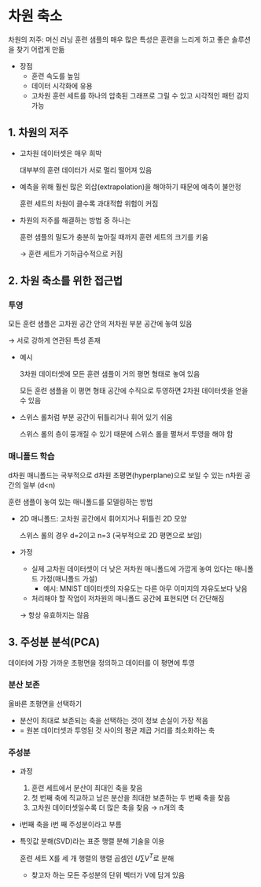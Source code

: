 # 차원 축소

차원의 저주: 머신 러닝 훈련 샘플의 매우 많은 특성은 훈련을 느리게 하고 좋은 솔루션을 찾기 어렵게 만듦

- 장점
    - 훈련 속도를 높임
    - 데이터 시각화에 유용
    - 고차원 훈련 세트를 하나의 압축된 그래프로 그릴 수 있고 시각적인 패턴 감지 가능

## 1. 차원의 저주

- 고차원 데이터셋은 매우 희박
    
    대부부의 훈련 데이터가 서로 멀리 떨어져 있음
    
- 예측을 위해 훨씬 많은 외삽(extrapolation)을 해야하기 때문에 예측이 불안정
    
    훈련 세트의 차원이 클수록 과대적합 위험이 커짐
    
- 차원의 저주를 해결하는 방법 중 하나는
    
    훈련 샘플의 밀도가 충분히 높아질 때까지 훈련 세트의 크기를 키움
    
    → 훈련 세트가 기하급수적으로 커짐
    

## 2. 차원 축소를 위한 접근법

### 투영

모든 훈련 샘플은 고차원 공간 안의 저차원 부분 공간에 놓여 있음

→ 서로 강하게 연관된 특성 존재

- 예시
    
    3차원 데이터셋에 모든 훈련 샘플이 거의 평면 형태로 놓여 있음 
    
    모든 훈련 샘플을 이 평면 형태 공간에 수직으로 투영하면 2차원 데이터셋을 얻을 수 있음
    
- 스위스 롤처럼 부분 공간이 뒤틀리거나 휘어 있기 쉬움
    
    스위스 롤의 층이 뭉개질 수 있기 때문에 스위스 롤을 펼쳐서 투영을 해야 함
    

### 매니폴드 학습

d차원 매니폴드는 국부적으로 d차원 초평면(hyperplane)으로 보일 수 있는 n차원 공간의 일부 (d<n)

훈련 샘플이 놓여 있는 매니폴드를 모델링하는 방법

- 2D 매니폴드: 고차원 공간에서 휘어지거나 뒤틀린 2D 모양
    
    스위스 롤의 경우 d=2이고 n=3 (국부적으로 2D 평면으로 보임)
    
- 가정
    - 실제 고차원 데이터셋이 더 낮은 저차원 매니폴드에 가깝게 놓여 있다는 매니폴드 가정(매니폴드 가설)
        - 예시: MNIST 데이터셋의 자유도는 다른 아무 이미지의 자유도보다 낮음
    - 처리해야 할 작업이 저차원의 매니폴드 공간에 표현되면 더 간단해짐
    
    → 항상 유효하지는 않음
    

## 3. 주성분 분석(PCA)

데이터에 가장 가까운 초평면을 정의하고 데이터를 이 평면에 투영

### 분산 보존

올바른 초평면을 선택하기

- 분산이 최대로 보존되는 축을 선택하는 것이 정보 손실이 가장 적음
- = 원본 데이터셋과 투영된 것 사이의 평균 제곱 거리를 최소화하는 축

### 주성분

- 과정
    1. 훈련 세트에서 분산이 최대인 축을 찾음
    2. 첫 번째 축에 직교하고 남은 분산을 최대한 보존하는 두 번째 축을 찾음 
    3. 고차원 데이터셋일수록 더 많은 축을 찾음 → n개의 축
- i번째 축을 i번 째 주성분이라고 부름
- 특잇값 분해(SVD)라는 표준 행렬 분해 기술을 이용
    
    훈련 세트 X를 세 개 행렬의 행렬 곱셈인 $U\sum V^T$로 분해
    
    - 찾고자 하는 모든 주성분의 단위 벡터가 V에 담겨 있음
